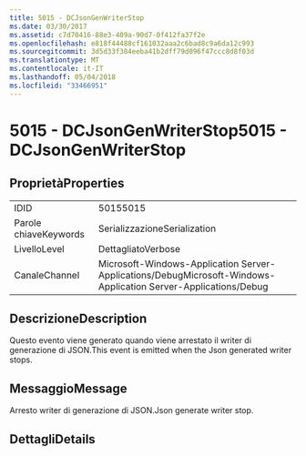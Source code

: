 ```yaml
---
title: 5015 - DCJsonGenWriterStop
ms.date: 03/30/2017
ms.assetid: c7d70416-88e3-409a-90d7-0f412fa37f2e
ms.openlocfilehash: e818f44488cf161032aaa2c6bad8c9a6da12c993
ms.sourcegitcommit: 3d5d33f384eeba41b2dff79d096f47ccc8d8f03d
ms.translationtype: MT
ms.contentlocale: it-IT
ms.lasthandoff: 05/04/2018
ms.locfileid: "33466951"
---
```

# <a name="5015---dcjsongenwriterstop"></a><span data-ttu-id="6184a-102">5015 - DCJsonGenWriterStop</span><span class="sxs-lookup"><span data-stu-id="6184a-102">5015 - DCJsonGenWriterStop</span></span>
## <a name="properties"></a><span data-ttu-id="6184a-103">Proprietà</span><span class="sxs-lookup"><span data-stu-id="6184a-103">Properties</span></span>  
  
|||  
|-|-|  
|<span data-ttu-id="6184a-104">ID</span><span class="sxs-lookup"><span data-stu-id="6184a-104">ID</span></span>|<span data-ttu-id="6184a-105">5015</span><span class="sxs-lookup"><span data-stu-id="6184a-105">5015</span></span>|  
|<span data-ttu-id="6184a-106">Parole chiave</span><span class="sxs-lookup"><span data-stu-id="6184a-106">Keywords</span></span>|<span data-ttu-id="6184a-107">Serializzazione</span><span class="sxs-lookup"><span data-stu-id="6184a-107">Serialization</span></span>|  
|<span data-ttu-id="6184a-108">Livello</span><span class="sxs-lookup"><span data-stu-id="6184a-108">Level</span></span>|<span data-ttu-id="6184a-109">Dettagliato</span><span class="sxs-lookup"><span data-stu-id="6184a-109">Verbose</span></span>|  
|<span data-ttu-id="6184a-110">Canale</span><span class="sxs-lookup"><span data-stu-id="6184a-110">Channel</span></span>|<span data-ttu-id="6184a-111">Microsoft-Windows-Application Server-Applications/Debug</span><span class="sxs-lookup"><span data-stu-id="6184a-111">Microsoft-Windows-Application Server-Applications/Debug</span></span>|  
  
## <a name="description"></a><span data-ttu-id="6184a-112">Descrizione</span><span class="sxs-lookup"><span data-stu-id="6184a-112">Description</span></span>  
 <span data-ttu-id="6184a-113">Questo evento viene generato quando viene arrestato il writer di generazione di JSON.</span><span class="sxs-lookup"><span data-stu-id="6184a-113">This event is emitted when the Json generated writer stops.</span></span>  
  
## <a name="message"></a><span data-ttu-id="6184a-114">Messaggio</span><span class="sxs-lookup"><span data-stu-id="6184a-114">Message</span></span>  
 <span data-ttu-id="6184a-115">Arresto writer di generazione di JSON.</span><span class="sxs-lookup"><span data-stu-id="6184a-115">Json generate writer stop.</span></span>  
  
## <a name="details"></a><span data-ttu-id="6184a-116">Dettagli</span><span class="sxs-lookup"><span data-stu-id="6184a-116">Details</span></span>
